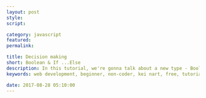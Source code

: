 ```yaml
---
layout: post
style:
script:

category: javascript
featured:
permalink:

title: Decision making
short: Boolean & If ...Else
description: In this tutorial, we're gonna talk about a new type - Boolean. <br>This is the most simple and important type in any programming language; <br>Since it helps us to teach the computer to think and make decision in certain situations.
keywords: web development, beginner, non-coder, kei nart, free, tutorial, coding, programming, code nart, javascript, boolean, type, if, else, conditional

date: 2017-08-28 05:10:00
---
```

